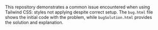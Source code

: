 This repository demonstrates a common issue encountered when using Tailwind CSS: styles not applying despite correct setup. The `bug.html` file shows the initial code with the problem, while `bugSolution.html` provides the solution and explanation.